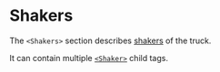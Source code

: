 # Shakers

The `<Shakers>` section describes [shakers][shakers_def] of the truck.

It can contain multiple [`<Shaker>`][shaker] child tags.


[shakers_def]: ./../../../../general_info/fbx_file_structure/non_physical_bones.md#shakers
[shaker]: ./shaker/index.md
